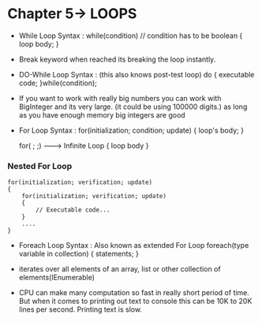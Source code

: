 # Chapter 5-> LOOPS

- While Loop Syntax :
    while(condition)    // condition has to be boolean
    {
        loop body;
    }


- Break keyword when reached its breaking the loop instantly.

- DO-While Loop Syntax : (this also knows post-test loop)
    do
    {
        executable code;
    }while(condition);

- If you want to work with really big numbers you can work with BigInteger and its very large. (it could be using 100000 digits.) as long as you have enough memory big integers are good

- For Loop Syntax :
    for(initialization; condition; update)
    {
        loop's body;
    }

    for( ; ;)               ---> Infinite Loop
    {
        loop body
    }
### Nested For Loop
    for(initialization; verification; update)
    {
        for(initialization; verification; update)
        {
            // Executable code...
        }
        ....
    }


- Foreach Loop Syntax : Also known as extended For Loop
    foreach(type variable in collection)
    {
        statements;
    }

* iterates over all elements of an array, list or other collection of elements(IEnumerable)

- CPU can make many computation so fast in really short period of time. But when it comes to printing out text to console this can be 10K to 20K lines per second. Printing text is slow.
